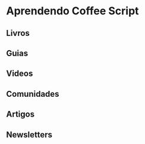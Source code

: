 # Aprendendo Coffee Script

## Livros

## Guias

## Videos

## Comunidades

## Artigos

## Newsletters
